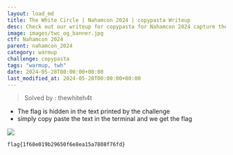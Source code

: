 ```yaml
---
layout: load_md
title: The White Circle | Nahamcon 2024 | copypasta Writeup
desc: Check out our writeup for copypasta for Nahamcon 2024 capture the flag competition.
image: images/twc_og_banner.jpg
ctf: Nahamcon 2024
parent: nahamcon_2024
category: warmup
challenge: copypasta
tags: "warmup, twh"
date: 2024-05-28T00:00:00+00:00
last_modified_at: 2024-05-28T00:00:00+00:00
---
```




> Solved by : thewhiteh4t


- The flag is hidden in the text printed by the challenge
- simply copy paste the text in the terminal and we get the flag


![](https://i.imgur.com/jTtMgFl.png)


```
flag{1f68e019b29650f6e8ea15a7808f76fd}
```

